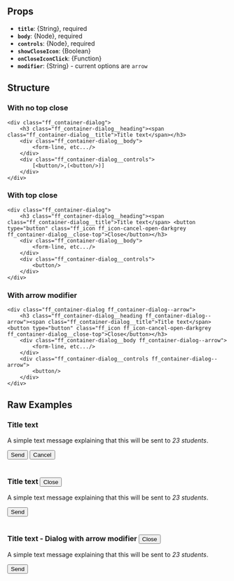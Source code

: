 <div data-ff_container-dialog=""></div>

## Props
- **`title`**: {String}, required
- **`body`**: {Node}, required
- **`controls`**: {Node}, required
- **`showCloseIcon`**: {Boolean}
- **`onCloseIconClick`**: {Function}
- **`modifier`**: {String} - current options are `arrow`

## Structure

### With no top close 
```
<div class="ff_container-dialog">
    <h3 class="ff_container-dialog__heading"><span class="ff_container-dialog__title">Title text</span></h3>
    <div class="ff_container-dialog__body">
        <form-line, etc.../>
    </div>
    <div class="ff_container-dialog__controls">
        [<button/>,(<button/>)]
    </div>
</div>
```

### With top close 
```
<div class="ff_container-dialog">
    <h3 class="ff_container-dialog__heading"><span class="ff_container-dialog__title">Title text</span> <button type="button" class="ff_icon ff_icon-cancel-open-darkgrey ff_container-dialog__close-top">Close</button></h3>
    <div class="ff_container-dialog__body">
        <form-line, etc.../>
    </div>
    <div class="ff_container-dialog__controls">
        <button/>
    </div>
</div>
```

### With arrow modifier
```
<div class="ff_container-dialog ff_container-dialog--arrow">
    <h3 class="ff_container-dialog__heading ff_container-dialog--arrow"><span class="ff_container-dialog__title">Title text</span> <button type="button" class="ff_icon ff_icon-cancel-open-darkgrey ff_container-dialog__close-top">Close</button></h3>
    <div class="ff_container-dialog__body ff_container-dialog--arrow">
        <form-line, etc.../>
    </div>
    <div class="ff_container-dialog__controls ff_container-dialog--arrow">
        <button/>
    </div>
</div>
```

## Raw Examples

<div class="ff_container-dialog">
    <h3 class="ff_container-dialog__heading"><span class="ff_container-dialog__title">Title text</span></h3>
    <div class="ff_container-dialog__body">
        <div class="ff_container-dialog__notification">
            <p>A simple text message explaining that this will be sent to <em>23 students</em>.</p>
        </div>
    </div>
    <div class="ff_container-dialog__controls">
        <button type="button" title="Button primary" class="ff_module-button ff_module-button--primary">
            <span class="ff_module-button__content">Send</span>
        </button>
        <button type="button" title="Button tertiary" class="ff_module-button ff_module-button--tertiary">
            <span class="ff_module-button__content">Cancel</span>
        </button>
    </div>
</div>

<br/>

<div class="ff_container-dialog">
    <h3 class="ff_container-dialog__heading"><span class="ff_container-dialog__title">Title text</span> <button type="button" class="ff_icon ff_icon-cancel-open-darkgrey ff_container-dialog__close-top">Close</button></h3>
    <div class="ff_container-dialog__body">
        <div class="ff_container-dialog__notification">
            <p>A simple text message explaining that this will be sent to <em>23 students</em>.</p>
        </div>
    </div>
    <div class="ff_container-dialog__controls">
        <button type="button" title="Button primary" class="ff_module-button ff_module-button--primary">
            <span class="ff_module-button__content">Send</span>
        </button>
    </div>
</div>

<br/>

<div class="ff_container-dialog ff_container-dialog--arrow">
    <h3 class="ff_container-dialog__heading"><span class="ff_container-dialog__title">Title text - Dialog with arrow modifier</span> <button type="button" class="ff_icon ff_icon-cancel-open-darkgrey ff_container-dialog__close-top">Close</button></h3>
    <div class="ff_container-dialog__body">
        <div class="ff_container-dialog__notification">
            <p>A simple text message explaining that this will be sent to <em>23 students</em>.</p>
        </div>
    </div>
    <div class="ff_container-dialog__controls">
        <button type="button" title="Button primary" class="ff_module-button ff_module-button--primary">
            <span class="ff_module-button__content">Send</span>
        </button>
    </div>
</div>


